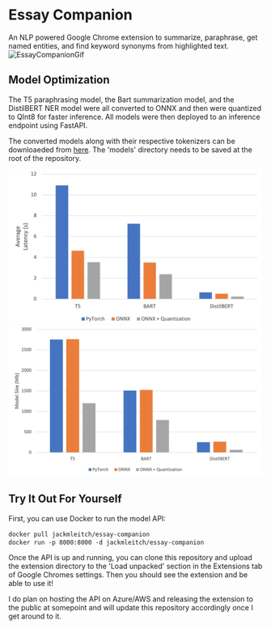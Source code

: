 # Essay Companion
An NLP powered Google Chrome extension to summarize, paraphrase, get named entities, and find keyword synonyms from highlighted text.
![EssayCompanionGif](https://github.com/jackmleitch/EssayCompanion/blob/main/extension/assets/icons/Essay%20Companion%20Demo%20(short).gif)

## Model Optimization
The T5 paraphrasing model, the Bart summarization model, and the DistilBERT NER model were all converted to ONNX and then were quantized to QInt8 for faster inference. All models were then deployed to an inference endpoint using FastAPI. 

The converted models along with their respective tokenizers can be downloaeded from [here](https://drive.google.com/drive/folders/1_5FM97b717669T24vRv4fmU8W1Cwr8uO?usp=sharing). The 'models' directory needs to be saved at the root of the repository. 

<p float="left">
  <img src="https://github.com/jackmleitch/EssayCompanion/blob/main/extension/assets/icons/model_latency.png" width="500" /> 
  <img src="https://github.com/jackmleitch/EssayCompanion/blob/main/extension/assets/icons/model_size.png" width="500" />
</p>

## Try It Out For Yourself
First, you can use Docker to run the model API: 
```
docker pull jackmleitch/essay-companion
docker run -p 8000:8000 -d jackmleitch/essay-companion
```
Once the API is up and running, you can clone this repository and upload the extension directory to the 'Load unpacked' section in the Extensions tab of Google Chromes settings. Then you should see the extension and be able to use it! 

I do plan on hosting the API on Azure/AWS and releasing the extension to the public at somepoint and will update this repository accordingly once I get around to it. 
